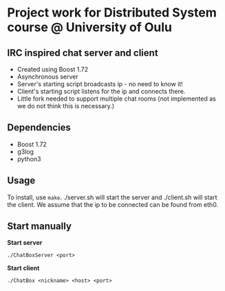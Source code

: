 # Project work for Distributed System course @ University of Oulu

## IRC inspired chat server and client

- Created using Boost 1.72
- Asynchronous server
- Server's starting script broadcasts ip - no need to know it!
- Client's starting script listens for the ip and connects there.
- Little fork needed to support multiple chat rooms (not implemented as we do not think this is necessary.)


## Dependencies
- Boost 1.72
- g3log
- python3

## Usage
To install, use ```make```. 
./server.sh will start the server and ./client.sh <nickname> will start the client.
We assume that the ip to be connected can be found from eth0. 
  
## Start manually


**Start server**
```
./ChatBoxServer <port>
```

**Start client** 
```
./ChatBox <nickname> <host> <port>
```
